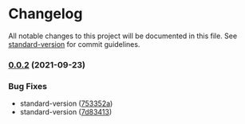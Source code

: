 # Changelog

All notable changes to this project will be documented in this file. See [standard-version](https://github.com/conventional-changelog/standard-version) for commit guidelines.

### [0.0.2](https://github.com/iswsg/blog/compare/v1.0.0...v0.0.2) (2021-09-23)


### Bug Fixes

* standard-version ([753352a](https://github.com/iswsg/blog/commit/753352a30e232ab4c55f452a44a1cc640ed416b9))
* standard-version ([7d83413](https://github.com/iswsg/blog/commit/7d83413ea5ee5aacf84c78248f8a97e47186518a))
